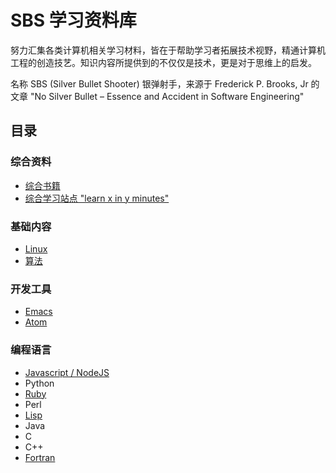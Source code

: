 # SBS 学习资料库

努力汇集各类计算机相关学习材料，皆在于帮助学习者拓展技术视野，精通计算机工程的创造技艺。知识内容所提供到的不仅仅是技术，更是对于思维上的启发。

名称 SBS (Silver Bullet Shooter) 银弹射手，来源于 Frederick P. Brooks, Jr 的文章 "No Silver Bullet – Essence and Accident in Software Engineering"

## 目录

### 综合资料

* [综合书籍](./general/books.md)
* [综合学习站点 "learn x in y minutes"](https://learnxinyminutes.com/)

### 基础内容

* [Linux](./linux/index.md)
* [算法](./algorithm/index.md)

### 开发工具

* [Emacs](./tools/index.md#Emacs)
* [Atom](./tools/index.md#Atom)

### 编程语言

* [Javascript / NodeJS](./js/index.md)
* Python
* [Ruby](./ruby/index.md)
* Perl
* [Lisp](./lisp/index.md)
* Java
* C
* C++
* [Fortran](./fortran/index.md)
